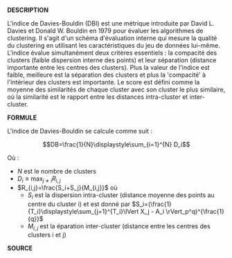 **DESCRIPTION** 

L'indice de Davies-Bouldin (DBI) est une métrique introduite par David L. Davies et Donald W. Bouldin en 1979 pour évaluer les algorithmes de clustering. Il s'agit d'un schéma d'évaluation interne qui mesure la qualité du clustering en utilisant les caractéristiques du jeu de données lui-même.
L'indice évalue simultanément deux critères essentiels : la compacité des clusters (faible dispersion interne des points) et leur séparation (distance importante entre les centres des clusters). Plus la valeur de l'indice est faible, meilleure est la séparation des clusters et plus la 'compacité' à l'intérieur des clusters est importante.
Le score est défini comme la moyenne des similarités de chaque cluster avec son cluster le plus similaire, où la similarité est le rapport entre les distances intra-cluster et inter-cluster.

**FORMULE** 

L'indice de Davies-Bouldin se calcule comme suit :

$$DB=\frac{1}{N}\displaystyle\sum_{i=1}^{N} D_i$$

Où : 

- $N$ est le nombre de clusters
- $D_i \equiv \displaystyle\max_{j\neq i} R_{i,j}$
- $R_{i,j}=\frac{S_i+S_j}{M_{i,j}}$ où
  - $S_i$ est la dispersion intra-cluster (distance moyenne des points au centre du cluster i) et est donné par
$S_i=(\frac{1}{T_i}\displaystyle\sum_{j=1}^{T_i}\lVert X_j - A_i \rVert_p^q)^{\frac{1}{q}}$
  - $M_{i,j}$ est la éparation inter-cluster (distance entre les centres des clusters i et j)

**SOURCE**
